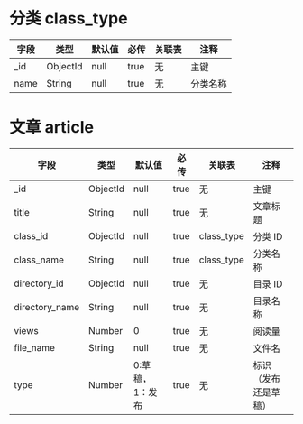 # 分类 class_type

| 字段 | 类型     | 默认值 | 必传 | 关联表 | 注释     |
| ---- | -------- | ------ | ---- | ------ | -------- |
| _id  | ObjectId | null   | true | 无     | 主键     |
| name | String   | null   | true | 无     | 分类名称 |



# 文章 article

| 字段           | 类型     | 默认值          | 必传 | 关联表     | 注释                 |
| -------------- | -------- | --------------- | ---- | ---------- | -------------------- |
| _id            | ObjectId | null            | true | 无         | 主键                 |
| title          | String   | null            | true | 无         | 文章标题             |
| class_id       | ObjectId | null            | true | class_type | 分类 ID              |
| class_name     | String   | null            | true | class_type | 分类名称             |
| directory_id   | ObjectId | null            | true | 无         | 目录 ID              |
| directory_name | String   | null            | true | 无         | 目录名称             |
| views          | Number   | 0               | true | 无         | 阅读量               |
| file_name      | String   | null            | true | 无         | 文件名               |
| type           | Number   | 0:草稿，1：发布 | true | 无         | 标识（发布还是草稿） |

